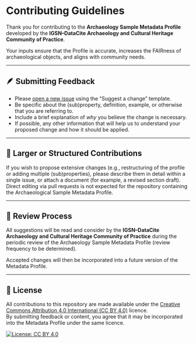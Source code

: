 # Contributing Guidelines

Thank you for contributing to the **Archaeology Sample Metadata Profile** developed by the **IGSN–DataCite Archaeology and Cultural Heritage Community of Practice**.

Your inputs ensure that the Profile is accurate, increases the FAIRness of archaeological objects, and aligns with community needs.

---

## 🪶 Submitting Feedback

- Please [open a new issue](../../issues/new/choose) using the “Suggest a change” template.
- Be specific about the (sub)property, definition, example, or otherwise that you are referring to.
- Include a brief explanation of *why* you believe the change is necessary.
- If possible, any other information that will help us to understand your proposed change and how it should be applied.

---

## 🧩 Larger or Structured Contributions

If you wish to propose extensive changes (e.g., restructuring of the profile or adding multiple (sub)properties), please describe them in detail within a single issue, or attach a document (for example, a revised section draft).  
Direct editing via pull requests is not expected for the repository containing the Archaeological Sample Metadata Profile.

---

## 🧭 Review Process

All suggestions will be read and consider by the **IGSN–DataCite Archaeology and Cultural Heritage Community of Practice** during the periodic review of the Archaeology Sample Metadata Profile (review frequency to be determined).  

Accepted changes will then be incorporated into a future version of the Metadata Profile.

---

## 🧾 License

All contributions to this repository are made available under the 
[Creative Commons Attribution 4.0 International (CC BY 4.0)](https://creativecommons.org/licenses/by/4.0/) licence.  
By submitting feedback or content, you agree that it may be incorporated into the Metadata Profile under the same licence.

[![License: CC BY 4.0](https://img.shields.io/badge/License-CC%20BY%204.0-lightgrey.svg)](https://creativecommons.org/licenses/by/4.0/)
